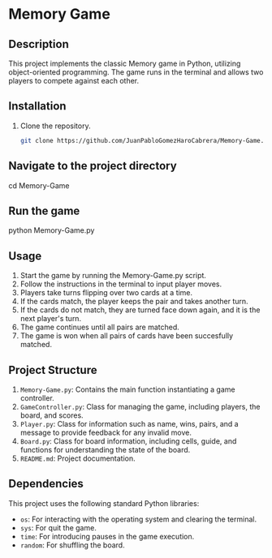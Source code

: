 # Memory Game

## Description
This project implements the classic Memory game in Python, utilizing object-oriented programming. The game runs in the terminal and allows two players to compete against each other.

## Installation
1. Clone the repository.
   ```bash
   git clone https://github.com/JuanPabloGomezHaroCabrera/Memory-Game.git

## Navigate to the project directory
cd Memory-Game

## Run the game
python Memory-Game.py

## Usage
1. Start the game by running the Memory-Game.py script.
2. Follow the instructions in the terminal to input player moves.
3. Players take turns flipping over two cards at a time.
4. If the cards match, the player keeps the pair and takes another turn.
5. If the cards do not match, they are turned face down again, and it is the next player's turn.
6. The game continues until all pairs are matched.
7. The game is won when all pairs of cards have been succesfully matched.

## Project Structure
1. `Memory-Game.py`: Contains the main function instantiating a game controller.
2. `GameController.py`: Class for managing the game, including players, the board, and scores.
3. `Player.py`: Class for information such as name, wins, pairs, and a message to provide feedback for any invalid move.
4. `Board.py`: Class for board information, including cells, guide, and functions for understanding the state of the board.
5. `README.md`: Project documentation.

## Dependencies
This project uses the following standard Python libraries:

* `os`: For interacting with the operating system and clearing the terminal.
* `sys`: For quit the game.
* `time`: For introducing pauses in the game execution.
* `random`: For shuffling the board.